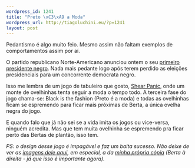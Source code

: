 ```yaml
--- 
wordpress_id: 1241
title: "Preto \xC3\xA9 a Moda"
wordpress_url: http://tiagoluchini.eu/?p=1241
layout: post
---
```

Pedantismo é algo muito feio. Mesmo assim não faltam exemplos de comportamentos assim por aí.

O partido republicano Norte-Americano anunciou ontem o seu <a href="http://www1.folha.uol.com.br/folha/mundo/ult94u496596.shtml" target="_blank">primeiro presidente negro</a>. Nada mais pedante logo após terem perdido as eleições presidenciais para um concorrente democrata negro.

Isso me lembra de um jogo de tabuleiro que gosto, <a href="http://www.boardgamegeek.com/game/18866" target="_blank">Shear Panic</a>, onde um monte de ovelhinhas tenta seguir a moda o tempo todo. A terceira fase do jogo chama-se: Black is the fashion (Preto é a moda) e todas as ovelhinhas ficam se espremendo para ficar mais próximas de Berta, a única ovelha negra do jogo.

E quando falo que já não sei se a vida imita os jogos ou vice-versa, ninguém acredita. Mas que tem muita ovelhinha se espremendo pra ficar perto das Bertas de plantão, isso tem.

<em>PS: o design desse jogo é impagável e faz um baita sucesso. Não deixe de ver as <a href="http://www.boardgamegeek.com/images/game/18866" target="_blank">imagens dele aqui</a>, em especial, a da <a href="http://www.boardgamegeek.com/image/391899" target="_blank">minha própria cópia</a> (Berta à direita - já que isso é importante agora).</em>

